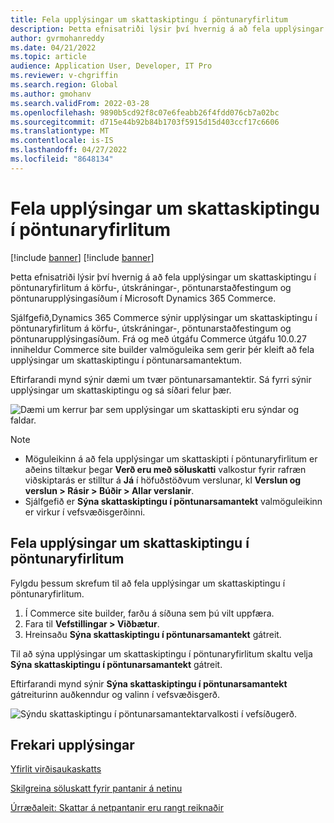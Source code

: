 ```yaml
---
title: Fela upplýsingar um skattaskiptingu í pöntunaryfirlitum
description: Þetta efnisatriði lýsir því hvernig á að fela upplýsingar um skattaskiptingu í pöntunaryfirlitum á körfu-, útskráningar-, pöntunarstaðfestingum og pöntunarupplýsingasíðum í Microsoft Dynamics 365 Commerce.
author: gvrmohanreddy
ms.date: 04/21/2022
ms.topic: article
audience: Application User, Developer, IT Pro
ms.reviewer: v-chgriffin
ms.search.region: Global
ms.author: gmohanv
ms.search.validFrom: 2022-03-28
ms.openlocfilehash: 9890b5cd92f8c07e6feabb26f4fdd076cb7a02bc
ms.sourcegitcommit: d715e44b92b84b1703f5915d15d403ccf17c6606
ms.translationtype: MT
ms.contentlocale: is-IS
ms.lasthandoff: 04/27/2022
ms.locfileid: "8648134"
---
```

# <a name="hide-tax-breakup-information-in-order-summaries"></a>Fela upplýsingar um skattaskiptingu í pöntunaryfirlitum

[!include [banner](includes/banner.md)]
[!include [banner](includes/preview-banner.md)]

Þetta efnisatriði lýsir því hvernig á að fela upplýsingar um skattaskiptingu í pöntunaryfirlitum á körfu-, útskráningar-, pöntunarstaðfestingum og pöntunarupplýsingasíðum í Microsoft Dynamics 365 Commerce.

Sjálfgefið,Dynamics 365 Commerce sýnir upplýsingar um skattaskiptingu í pöntunaryfirlitum á körfu-, útskráningar-, pöntunarstaðfestingum og pöntunarupplýsingasíðum. Frá og með útgáfu Commerce útgáfu 10.0.27 inniheldur Commerce site builder valmöguleika sem gerir þér kleift að fela upplýsingar um skattaskiptingu í pöntunarsamantektum.

Eftirfarandi mynd sýnir dæmi um tvær pöntunarsamantektir. Sá fyrri sýnir upplýsingar um skattaskiptingu og sá síðari felur þær.

![Dæmi um kerrur þar sem upplýsingar um skattaskipti eru sýndar og faldar.](media/prices-include-sales-tax-e-Commerce.png)

> [!NOTE]
> - Möguleikinn á að fela upplýsingar um skattaskipti í pöntunaryfirlitum er aðeins tiltækur þegar **Verð eru með söluskatti** valkostur fyrir rafræn viðskiptarás er stilltur á **Já** í höfuðstöðvum verslunar, kl **Verslun og verslun \> Rásir \> Búðir \> Allar verslanir**. 
> - Sjálfgefið er **Sýna skattaskiptingu í pöntunarsamantekt** valmöguleikinn er virkur í vefsvæðisgerðinni.

## <a name="hide-tax-breakup-information-in-order-summaries"></a>Fela upplýsingar um skattaskiptingu í pöntunaryfirlitum

Fylgdu þessum skrefum til að fela upplýsingar um skattaskiptingu í pöntunaryfirlitum.

1. Í Commerce site builder, farðu á síðuna sem þú vilt uppfæra.
1. Fara til **Vefstillingar \> Viðbætur**.
1. Hreinsaðu **Sýna skattaskiptingu í pöntunarsamantekt** gátreit.

Til að sýna upplýsingar um skattaskiptingu í pöntunaryfirlitum skaltu velja **Sýna skattaskiptingu í pöntunarsamantekt** gátreit.  

Eftirfarandi mynd sýnir **Sýna skattaskiptingu í pöntunarsamantekt** gátreiturinn auðkenndur og valinn í vefsvæðisgerð.

![Sýndu skattaskiptingu í pöntunarsamantektarvalkosti í vefsíðugerð.](media/prices-include-sales-tax-e-Commerce-site-settings.png)

## <a name="additional-resources"></a>Frekari upplýsingar

[Yfirlit virðisaukaskatts](/finance/general-ledger/indirect-taxes-overview)

[Skilgreina söluskatt fyrir pantanir á netinu](sales-tax-config.md)

[Úrræðaleit: Skattar á netpantanir eru rangt reiknaðir](troubleshoot/tax-miscalculated-online-order.md)
